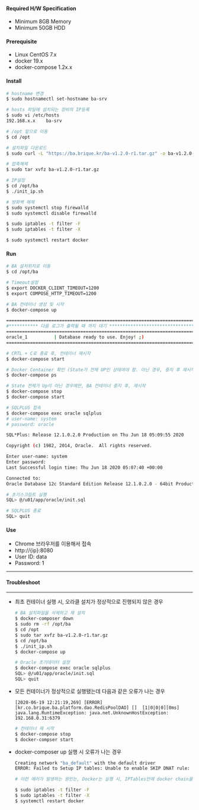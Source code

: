 #### Required H/W Specification

- Minimum 8GB Memory
- Minimum 50GB HDD



#### Prerequisite

- Linux CentOS 7.x
- docker 19.x
- docker-compose 1.2x.x



#### Install

```sh
# hostname 변경
$ sudo hostnamectl set-hostname ba-srv

# hosts 파일에 설치되는 장비의 IP등록
$ sudo vi /etc/hosts
192.168.x.x    ba-srv

# /opt 밑으로 이동
$ cd /opt

# 설치파일 다운로드
$ sudo curl -L "https://ba.brique.kr/ba-v1.2.0-r1.tar.gz" -o ba-v1.2.0-r1.tar.gz

# 압축해제
$ sudo tar xvfz ba-v1.2.0-r1.tar.gz

# IP설정
$ cd /opt/ba
$ ./init_ip.sh

# 방화벽 해제
$ sudo systemctl stop firewalld
$ sudo systemctl disable firewalld

$ sudo iptables -t filter -F
$ sudo iptables -t filter -X

$ sudo systemctl restart docker
```



#### Run

```sh
# BA 설치위치로 이동
$ cd /opt/ba

# Timeout설정
$ export DOCKER_CLIENT_TIMEOUT=1200
$ export COMPOSE_HTTP_TIMEOUT=1200

# BA 컨테이너 생성 및 시작
$ docker-compose up

========================================================================================
#*********** 다음 로그가 출력될 때 까지 대기 ************************************************
========================================================================================
oracle_1          | Database ready to use. Enjoy! ;)
========================================================================================

# CRTL + C로 종료 후, 컨테이너 재시작
$ docker-compose start

# Docker Container 확인 (State가 전체 UP인 상태여야 함. 아닌 경우, 중지 후 재시작)
$ docker-compose ps

# State 전체가 Up이 아닌 경우에만, BA 컨테이너 중지 후, 재시작
$ docker-compose stop
$ docker-compose start

# SQLPLUS 접속
$ docker-compose exec oracle sqlplus
# user-name: system
# password: oracle

SQL*Plus: Release 12.1.0.2.0 Production on Thu Jun 18 05:09:55 2020

Copyright (c) 1982, 2014, Oracle.  All rights reserved.

Enter user-name: system
Enter password:
Last Successful login time: Thu Jun 18 2020 05:07:40 +00:00

Connected to:
Oracle Database 12c Standard Edition Release 12.1.0.2.0 - 64bit Production

# 초기스크립트 실행
SQL> @/u01/app/oracle/init.sql

# SQLPLUS 종료
SQL> quit

```



#### Use

- Chrome 브라우저를 이용해서 접속
- http://{ip}:8080
- User ID: data
- Password: 1



------

#### Troubleshoot

------

- 최초 컨테이너 실행 시, 오라클 설치가 정상적으로 진행되지 않은 경우

  ```sh
  # BA 설치파일을 삭제하고 재 설치
  $ docker-composer down
  $ sudo rm -rf /opt/ba
  $ cd /opt
  $ sudo tar xvfz ba-v1.2.0-r1.tar.gz
  $ cd /opt/ba
  $ ./init_ip.sh
  $ docker-compose up
  
  # Oracle 초기데이터 설정
  $ docker-compose exec oracle sqlplus
  SQL> @/u01/app/oracle/init.sql
  SQL> quit
  ```



- 모든 컨테이너가 정상적으로 실행됐는데 다음과 같은 오류가 나는 경우

  ```
  [2020-06-19 12:21:19,269] [ERROR] [kr.co.brique.ba.platform.dao.RedisPoolDAO] [] 	[1|0|0|0][0ms] java.lang.RuntimeException: java.net.UnknownHostException: 192.168.0.31:6379
  ```

  

  ```sh
  # 컨테이너 재 시작
  $ docker-compose stop
  $ docker-compser start
  ```

  

- docker-composer up 실행 시 오류가 나는 경우

  ```sh
  Creating network "ba_default" with the default driver
  ERROR: Failed to Setup IP tables: Unable to enable SKIP DNAT rule:  (iptables failed: iptables --wait -t nat -I DOCKER -i br-afcf4a202cbb -j RETURN: iptables: No chain/target/match by that name. (exit status 1))
  
  # 이런 에러가 발생하는 원인는, Docker는 실행 시, IPTables안에 docker chain을 만드는데, 그 docker가 시작된 후, firewalld 등 다른 시스템에 의한 iptables에 변경이 발생 시(e.g. by a restart of firewalld), docker에서 위와 같은 에러가 발생 할 수 있다고 한다.
  ```

  

  ```sh
  $ sudo iptables -t filter -F
  $ sudo iptables -t filter -X
  $ systemctl restart docker
  ```

  

